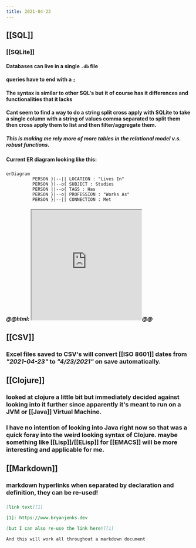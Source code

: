 ```yaml
---
title: 2021-04-23
---
```


## [[SQL]]
### [[SQLite]]
#### Databases can live in a single `.db` file
#### queries have to end with a `;`
#### The syntax is similar to other SQL's but it of course has it differences and functionalities that it lacks
#### Cant seem to find a way to do a string split cross apply with SQLite to take a single column with a string of values comma separated to split them then cross apply them to list and then filter/aggregate them.
##### This is making me rely more of more tables in the relational model v.s. robust functions.
#### Current ER diagram looking like this:
##### 
```mermaid
erDiagram
          PERSON }|--|| LOCATION : "Lives In"
          PERSON }|--o{ SUBJECT : Studies
          PERSON ||--o{ TAGS : Has
          PERSON }|--o| PROFESSION : "Works As"
          PERSON }|--|| CONNECTION : Met
```
##### @@html: <iframe  src="https://mermaid.ink/img/eyJjb2RlIjoiZXJEaWFncmFtXG4gICAgICAgICAgUEVSU09OIH18LS18fCBMT0NBVElPTiA6IFwiTGl2ZXMgSW5cIlxuICAgICAgICAgIFBFUlNPTiB9fC0tb3sgU1VCSkVDVCA6IFN0dWRpZXNcbiAgICAgICAgICBQRVJTT04gfHwtLW97IFRBR1MgOiBIYXNcbiAgICAgICAgICBQRVJTT04gfXwtLW98IFBST0ZFU1NJT04gOiBcIldvcmtzIEFzXCJcbiAgICAgICAgICBQRVJTT04gfXwtLXx8IENPTk5FQ1RJT04gOiBNZXQiLCJtZXJtYWlkIjp7fSwidXBkYXRlRWRpdG9yIjpmYWxzZX0" height=300></iframe>@@
## [[CSV]]
### Excel files saved to CSV's will convert [[ISO 8601]] dates from _"2021-04-23"_ to _"4/23/2021"_ on save automatically.
## [[Clojure]]
### looked at clojure a little bit but immediately decided against looking into it further since apparently it's meant to run on a JVM or [[Java]] Virtual Machine.
### I have no intention of looking into Java right now so that was a quick foray into the weird looking syntax of Clojure. maybe something like [[Lisp]]/[[ELisp]] for [[EMACS]] will be more interesting and applicable for me.
## [[Markdown]]
### markdown hyperlinks when separated by declaration and definition, they can be re-used!
###
```markdown
[link text][1]

[1]: https://www.bryanjenks.dev

[but I can also re-use the link here!][1]

And this will work all throughout a markdown document
```
##
